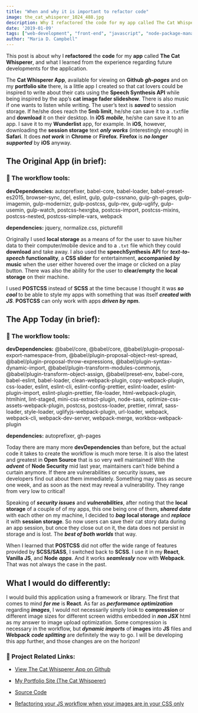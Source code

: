 ```yaml
---
title: "When and why it is important to refactor code"
image: the_cat_whisperer_1024_488.jpg
description: Why I refactored the code for my app called The Cat Whisperer, and what I learned from the experience regarding future developments for the application.
date: '2019-01-09'
tags: ["web-development", "front-end", "javascript", "node-package-manager", "nodejs", "node-security", "react", "web-development-workflows", "code-refactoring", "webpack-4", "babel-7"]
author: "Maria D. Campbell"
---
```


This post is about why I **refactored** the **code** for my **app** called **The Cat Whisperer**, and what I learned from the experience regarding future developments for the application.

The **Cat Whisperer App**, available for viewing on **Github** ***gh-pages*** and on my **portfolio site** there, is a little app I created so that cat lovers could be inspired to write about their cats using the **Speech Synthesis API** while being inspired by the app’s **cat image fader slideshow**. There is also music if one wants to listen while writing. The user’s text is ***saved*** to session storage. If he/she does reach the **5mb limit**, he/she can save it to a `.txt`file and **download** it on their desktop. In **iOS** ***mobile***, he/she can save it to an app. I save it to my **Wunderlist** app, for example. In **iOS**, however, downloading the **session storage** text ***only works*** (interestingly enough) in **Safari**. It does ***not work*** in **Chrome** or **Firefox**. **Firefox** is ***no longer supported*** by **iOS** anyway.

## The Original App (in brief):

### 📝 The workflow tools:

**devDependencies:** autoprefixer, babel-core, babel-loader, babel-preset-es2015, browser-sync, del, eslint, gulp, gulp-cssnano, gulp-gh-pages, gulp-imagemin, gulp-modernizr, gulp-postcss, gulp-rev, gulp-uglify, gulp-usemin, gulp-watch, postcss-hexrgba, postcss-import, postcss-mixins, postcss-nested, postcss-simple-vars, webpack

**dependencies:** jquery, normalize.css, picturefill

Originally I used **local storage** as a means of for the user to save his/her data to their computer/mobile device and to a `.txt` file which they could **download** and take away. I also used the **speechSynthesis API** for ***text-to-speech*** **functionality**, a **CSS slider** for entertainment, **accompanied** ***by*** **music** when the user either hovered over the image or clicked on a play button. There was also the ability for the user to **clear/empty** the **local storage** on their machine.

I used **POSTCSS** instead of **SCSS** at the time because I thought it was ***so cool*** to be able to style my apps with something that was itself ***created with JS***. **POSTCSS** can only work with apps ***driven by*** **npm**.

## The App Today (in brief):

### 📝 The workflow tools:

**devDependencies:** @babel/core, @babel/core, @babel/plugin-proposal-export-namespace-from, @babel/plugin-proposal-object-rest-spread, @babel/plugin-proposal-throw-expressions, @babel/plugin-syntax-dynamic-import, @babel/plugin-transform-modules-commonjs, @babel/plugin-transform-object-assign, @babel/preset-env, babel-core, babel-eslint, babel-loader, clean-webpack-plugin, copy-webpack-plugin, css-loader, eslint, eslint-cli, eslint-config-prettier, eslint-loader, eslint-plugin-import, eslint-plugin-prettier, file-loader, html-webpack-plugin, htmlhint, lint-staged, mini-css-extract-plugin, node-sass, optimize-css-assets-webpack-plugin, postcss, postcss-loader, prettier, rimraf, sass-loader, style-loader, uglifyjs-webpack-plugin, url-loader, webpack, webpack-cli, webpack-dev-server, webpack-merge, workbox-webpack-plugin

**dependencies:** autoprefixer, gh-pages

Today there are many more **devDependencies** than before, but the actual code it takes to create the workflow is much more terse. It is also the latest and greatest in **Open Source** that is so very well maintained! With the ***advent*** of **Node Security** mid last year, maintainers can’t hide behind a curtain anymore. If there are vulnerabilities or security issues, we developers find out about them immediately. Something may pass as secure one week, and as soon as the next may reveal a vulnerability. They range from very low to critical!

Speaking of ***security issues*** and ***vulnerabilities***, after noting that the **local storage** of a couple of of my apps, this one being one of them, ***shared data*** with each other on my machine, I decided to ***bag*** **local storage** and ***replace*** it with **session storage**. So now users can save their cat story data during an app session, but once they close out on it, the data does not persist in storage and is lost. The ***best of both worlds*** that way.

When I learned that **POSTCSS** did not offer the wide range of features provided by **SCSS/SASS**, I switched back to **SCSS**. I use it in my **React**, **Vanilla JS**, and **Node** ***apps***. And it works ***seamlessly*** now with **Webpack**. That was not always the case in the past.

## What I would do differently:

I would build this application using a framework or library. The first that comes to mind ***for me*** is **React**. As far as ***performance optimization*** regarding ***images***, I would not necessarily simply look to **compression** or different image sizes for different screen widths embedded in ***non JSX*** html as my answer to image upload optimization. Some compression is necessary in the workflow, but ***dynamic imports*** of **images** into **JS** files and **Webpack** ***code splitting*** are definitely the way to go. I will be developing this app further, and those changes are on the horizon!

### 📝 Project Related Links:

+ [View The Cat Whisperer App on Github](https://interglobalmedia.github.io/the-cat-whisperer/)

+ [My Portfolio Site (The Cat Whisperer)](https://interglobalmedia.github.io/portfolio/#/work/cat-whisperer-app)

+ [Source Code](https://github.com/interglobalmedia/the-cat-whisperer)

+ [Refactoring your JS workflow when your images are in your CSS only]()